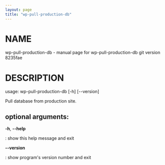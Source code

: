 ```yaml
---
layout: page
title: "wp-pull-production-db"
---
```



NAME
====

wp-pull-production-db - manual page for wp-pull-production-db git
version 8235fae

DESCRIPTION
===========

usage: wp-pull-production-db \[-h\] \[\--version\]

Pull database from production site.

optional arguments:
-------------------

**-h**, **\--help**

:   show this help message and exit

**\--version**

:   show program\'s version number and exit
